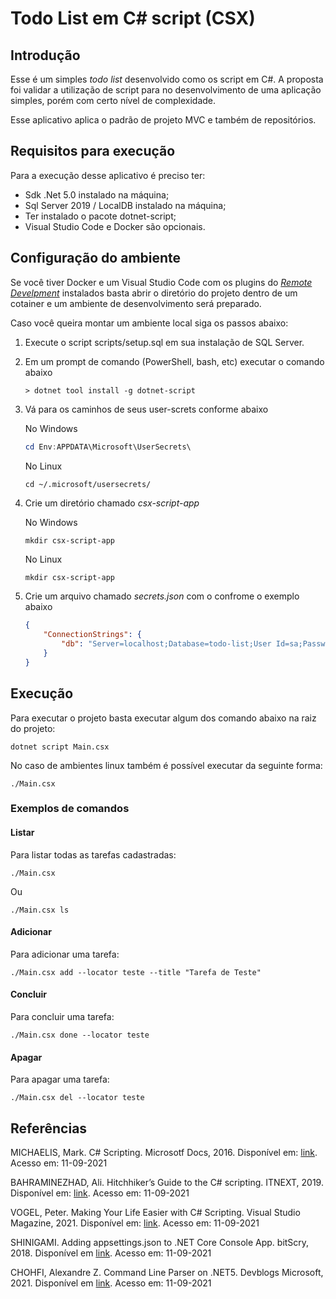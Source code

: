 # Todo List em C# script (CSX)

## Introdução

Esse é um simples _todo list_ desenvolvido como os script em C#. A proposta foi validar a utilização de script para no desenvolvimento de uma
aplicação simples, porém com certo nível de complexidade.

Esse aplicativo aplica o padrão de projeto MVC e também de repositórios.

## Requisitos para execução

Para a execução desse aplicativo é preciso ter:

- Sdk .Net 5.0 instalado na máquina;
- Sql Server 2019 / LocalDB instalado na máquina;
- Ter instalado o pacote dotnet-script;
- Visual Studio Code e Docker são opcionais.

## Configuração do ambiente

Se você tiver Docker e um Visual Studio Code com os plugins do _[Remote Develpment](https://marketplace.visualstudio.com/items?itemName=ms-vscode-remote.vscode-remote-extensionpack)_ instalados basta abrir o diretório do projeto dentro de um cotainer e um ambiente de desenvolvimento será preparado.

Caso você queira montar um ambiente local siga os passos abaixo:

1. Execute o script scripts/setup.sql em sua instalação de SQL Server.
2. Em um prompt de comando (PowerShell, bash, etc) executar o comando abaixo

    ~~~ Shell
    > dotnet tool install -g dotnet-script
    ~~~

3. Vá para os caminhos de seus user-screts conforme abaixo

    No Windows
    ~~~ PowerShell
    cd Env:APPDATA\Microsoft\UserSecrets\
    ~~~

    No Linux
    ~~~ Shell
    cd ~/.microsoft/usersecrets/
    ~~~

4. Crie um diretório chamado _csx-script-app_

    No Windows
    ~~~ PowerShell
    mkdir csx-script-app
    ~~~

    No Linux
    ~~~ Shell
    mkdir csx-script-app
    ~~~

4. Crie um arquivo chamado _secrets.json_ com o confrome o exemplo abaixo

    ~~~ JSON
    {
        "ConnectionStrings": {
            "db": "Server=localhost;Database=todo-list;User Id=sa;Password=P@ssw0rd"
        }
    }
    ~~~

## Execução

Para executar o projeto basta executar algum dos comando abaixo na raiz do projeto:

~~~ Shell
dotnet script Main.csx 
~~~

No caso de ambientes linux também é possível executar da seguinte forma:

~~~ Shell
./Main.csx 
~~~

### Exemplos de comandos

#### Listar

Para listar todas as tarefas cadastradas:

~~~ Shell
./Main.csx 
~~~

Ou


~~~ Shell
./Main.csx ls
~~~

#### Adicionar

Para adicionar uma tarefa:

~~~ Shell
./Main.csx add --locator teste --title "Tarefa de Teste"
~~~

#### Concluir

Para concluir uma tarefa:

~~~ Shell
./Main.csx done --locator teste
~~~

#### Apagar

Para apagar uma tarefa:

~~~ Shell
./Main.csx del --locator teste
~~~


## Referências

MICHAELIS, Mark. C# Scripting. Microsotf Docs, 2016. Disponível em: [link](https://docs.microsoft.com/en-us/archive/msdn-magazine/2016/january/essential-net-csharp-scripting). Acesso em: 11-09-2021

BAHRAMINEZHAD, Ali. Hitchhiker’s Guide to the C# scripting. ITNEXT, 2019. Disponível em: [link](https://itnext.io/hitchhikers-guide-to-the-c-scripting-13e45f753af9). Acesso em: 11-09-2021

VOGEL, Peter. Making Your Life Easier with C# Scripting. Visual Studio Magazine, 2021. Disponível em: [link](https://visualstudiomagazine.com/articles/2021/06/14/csharp-scripting.aspx). Acesso em: 11-09-2021

SHINIGAMI. Adding appsettings.json to .NET Core Console App. bitScry, 2018. Disponível em [link](https://blog.bitscry.com/2017/05/30/appsettings-json-in-net-core-console-app/). Acesso em: 11-09-2021

CHOHFI, Alexandre Z. Command Line Parser on .NET5. Devblogs Microsoft, 2021. Disponível em [link](https://devblogs.microsoft.com/ifdef-windows/command-line-parser-on-net5/). Acesso em: 11-09-2021